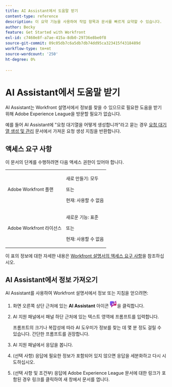 ```yaml
---
title: AI Assistant에서 도움말 받기
content-type: reference
description: 이 요약 기능을 사용하여 작업 항목과 문서를 빠르게 요약할 수 있습니다.
author: Becky
feature: Get Started with Workfront
exl-id: c7460e8f-a7ae-415a-8db0-29736e8be0f8
source-git-commit: 09c05db7c6a5db7db74dd95ca323415f4318489d
workflow-type: tm+mt
source-wordcount: '250'
ht-degree: 0%

---
```


# AI Assistant에서 도움말 받기

AI Assistant는 Workfront 설명서에서 정보를 찾을 수 있으므로 필요한 도움을 받기 위해 Adobe Experience League을 방문할 필요가 없습니다.

예를 들어 AI Assistant에 &quot;요청 대기열을 어떻게 생성합니까&quot;라고 묻는 경우 [요청 대기열 생성 및 관리](/help/quicksilver/manage-work/requests/create-and-manage-request-queues/create-request-queue.md) 문서에서 가져온 요청 생성 지침을 반환합니다.

## 액세스 요구 사항

이 문서의 단계를 수행하려면 다음 액세스 권한이 있어야 합니다.

<table style="table-layout:auto"> 
 <col> 
 <col> 
 <tbody> 
  <tr> 
   <td role="rowheader">Adobe Workfront 플랜</td> 
   <td><p>새로 만들기: 모두</p>
       <p>또는</p>
       <p>현재: 사용할 수 없음</p></td>
  </tr> 
  <tr> 
   <td role="rowheader">Adobe Workfront 라이선스</td> 
   <td><p>새로운 기능: 표준</p>
       <p>또는</p>
       <p>현재: 사용할 수 없음</p></td>
  </tr> 
 </tbody> 
</table>

이 표의 정보에 대한 자세한 내용은 [Workfront 설명서의 액세스 요구 사항](/help/quicksilver/administration-and-setup/add-users/access-levels-and-object-permissions/access-level-requirements-in-documentation.md)을 참조하십시오.

## AI Assistant에서 정보 가져오기

AI Assistant를 사용하여 Workfront 설명서에서 정보 또는 지침을 얻으려면:

1. 화면 오른쪽 상단 근처에 있는 **AI Assistant** 아이콘 ![AI Assistant 아이콘](assets/ai-assistant-icon.png)을 클릭합니다.
1. AI 지원 패널에서 패널 하단 근처에 있는 텍스트 영역에 프롬프트를 입력합니다.

   프롬프트의 크기나 복잡성에 따라 AI 도우미가 정보를 찾는 데 몇 분 정도 걸릴 수 있습니다. 간단한 프롬프트를 권장합니다.

1. AI 지원 패널에서 응답을 봅니다.
1. (선택 사항) 응답에 필요한 정보가 포함되어 있지 않으면 응답을 세분화하고 다시 시도하십시오.
1. (선택 사항 및 조건부) 응답에 Adobe Experience League 문서에 대한 링크가 포함된 경우 링크를 클릭하여 새 창에서 문서를 엽니다.

